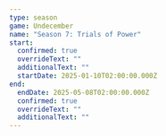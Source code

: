 ```yaml
---
type: season
game: Undecember
name: "Season 7: Trials of Power"
start:
  confirmed: true
  overrideText: ""
  additionalText: ""
  startDate: 2025-01-10T02:00:00.000Z
end:
  endDate: 2025-05-08T02:00:00.000Z
  confirmed: true
  overrideText: ""
  additionalText: ""
---
```

